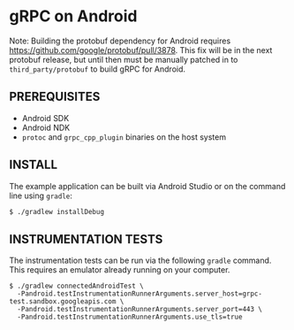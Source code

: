 # gRPC on Android

Note: Building the protobuf dependency for Android requires
https://github.com/google/protobuf/pull/3878. This fix will be in the next
protobuf release, but until then must be manually patched in to
`third_party/protobuf` to build gRPC for Android.

## PREREQUISITES

- Android SDK
- Android NDK
- `protoc` and `grpc_cpp_plugin` binaries on the host system

## INSTALL

The example application can be built via Android Studio or on the command line
using `gradle`:

```sh
$ ./gradlew installDebug
```

## INSTRUMENTATION TESTS

The instrumentation tests can be run via the following `gradle` command. This
requires an emulator already running on your computer.

```
$ ./gradlew connectedAndroidTest \
  -Pandroid.testInstrumentationRunnerArguments.server_host=grpc-test.sandbox.googleapis.com \
  -Pandroid.testInstrumentationRunnerArguments.server_port=443 \
  -Pandroid.testInstrumentationRunnerArguments.use_tls=true
```
